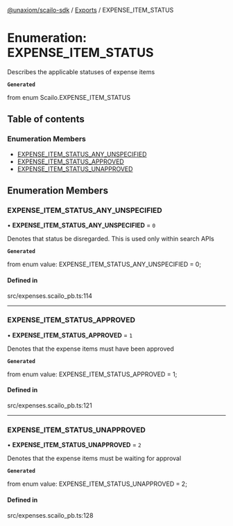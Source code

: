 [@unaxiom/scailo-sdk](../README.md) / [Exports](../modules.md) / EXPENSE\_ITEM\_STATUS

# Enumeration: EXPENSE\_ITEM\_STATUS

Describes the applicable statuses of expense items

**`Generated`**

from enum Scailo.EXPENSE_ITEM_STATUS

## Table of contents

### Enumeration Members

- [EXPENSE\_ITEM\_STATUS\_ANY\_UNSPECIFIED](EXPENSE_ITEM_STATUS.md#expense_item_status_any_unspecified)
- [EXPENSE\_ITEM\_STATUS\_APPROVED](EXPENSE_ITEM_STATUS.md#expense_item_status_approved)
- [EXPENSE\_ITEM\_STATUS\_UNAPPROVED](EXPENSE_ITEM_STATUS.md#expense_item_status_unapproved)

## Enumeration Members

### EXPENSE\_ITEM\_STATUS\_ANY\_UNSPECIFIED

• **EXPENSE\_ITEM\_STATUS\_ANY\_UNSPECIFIED** = ``0``

Denotes that status be disregarded. This is used only within search APIs

**`Generated`**

from enum value: EXPENSE_ITEM_STATUS_ANY_UNSPECIFIED = 0;

#### Defined in

src/expenses.scailo_pb.ts:114

___

### EXPENSE\_ITEM\_STATUS\_APPROVED

• **EXPENSE\_ITEM\_STATUS\_APPROVED** = ``1``

Denotes that the expense items must have been approved

**`Generated`**

from enum value: EXPENSE_ITEM_STATUS_APPROVED = 1;

#### Defined in

src/expenses.scailo_pb.ts:121

___

### EXPENSE\_ITEM\_STATUS\_UNAPPROVED

• **EXPENSE\_ITEM\_STATUS\_UNAPPROVED** = ``2``

Denotes that the expense items must be waiting for approval

**`Generated`**

from enum value: EXPENSE_ITEM_STATUS_UNAPPROVED = 2;

#### Defined in

src/expenses.scailo_pb.ts:128
